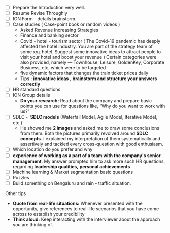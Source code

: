 
- [ ] Prepare the Introduction very well. 
- [ ] Resume Revise Throughly
- [ ] ION Form - details brainstorm.
- [ ] Case studies ( Case-point book or random videos )
	- Asked Revenue Increasing Strategies 
	- Finance and banking sector
	- Covid - hotel - tourism sector ( The Covid-19 pandemic has deeply affected the hotel industry. You are part of the strategy team of some xyz hotel. Suggest some innovative ideas to attract people to visit your hotel and boost your revenue ) Certain categories were also provided, namely — Townhouse, Leisure, GoldenKey, Corporate Business, etc, which were to be targeted
	- five dynamic factors that changes the train ticket prices daily
	- Tips : **innovative ideas** , **brainstorm and structure your answers correctly**
- [ ] HR standard questions 
- [ ] ION Group details
	- **Do your research:** Read about the company and prepare basic points you can use for questions like, “Why do you want to work with us?”
- [ ] SDLC -  **SDLC models** (Waterfall Model, Agile Model, Iterative Model, etc.)
	- He showed me **2 images** and asked me to draw some conclusions from them. Both the pictures primarily revolved around **SDLC concepts**. I explained my interpretation of them systematically and assertively and tackled every cross-question with good enthusiasm.
- [ ] Which location do you prefer and why 
- [ ] **experience of working as a part of a team with the company's senior management**. My answer prompted him to ask more such HR questions, regarding **leadership qualities,** **personal achievements**
- [ ] Machine learning & Market segmentation basic questions 
- [ ] Puzzles
- [ ] Build something on Bengaluru and rain - traffic situation. 

Other tips 

- **Quote from real-life situations:** Whenever presented with the opportunity, give references to real-life scenarios that you have come across to establish your credibility
- **Think aloud:** Keep interacting with the interviewer about the approach you are thinking of.